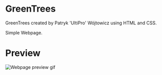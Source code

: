 # GreenTrees
GreenTrees created by Patryk 'UltiPro' Wójtowicz using HTML and CSS.

Simple Webpage.

# Preview

![Webpage preview gif](GreenTrees.gif)
